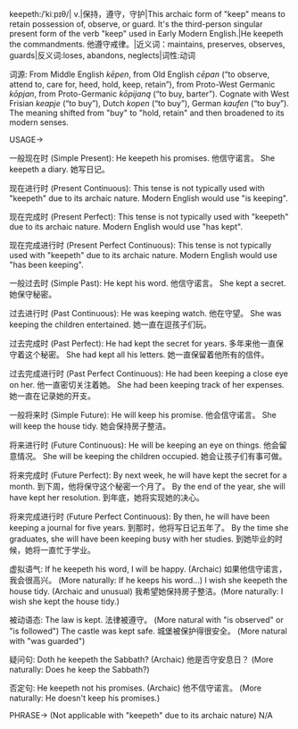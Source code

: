 keepeth:/ˈkiːpɪθ/| v.|保持，遵守，守护|This archaic form of "keep" means to retain possession of, observe, or guard. It's the third-person singular present form of the verb "keep" used in Early Modern English.|He keepeth the commandments. 他遵守戒律。|近义词：maintains, preserves, observes, guards|反义词:loses, abandons, neglects|词性:动词

词源:
From Middle English *kēpen*, from Old English *cēpan* (“to observe, attend to, care for, heed, hold, keep, retain”), from Proto-West Germanic *kōpjan*, from Proto-Germanic *kōpijaną* (“to buy, barter”). Cognate with West Frisian *keapje* (“to buy”), Dutch *kopen* (“to buy”), German *kaufen* (“to buy”).  The meaning shifted from "buy" to "hold, retain" and then broadened to its modern senses.

USAGE->

一般现在时 (Simple Present):
He keepeth his promises. 他信守诺言。
She keepeth a diary. 她写日记。

现在进行时 (Present Continuous):
This tense is not typically used with "keepeth" due to its archaic nature.  Modern English would use "is keeping".

现在完成时 (Present Perfect):
This tense is not typically used with "keepeth" due to its archaic nature. Modern English would use "has kept".

现在完成进行时 (Present Perfect Continuous):
This tense is not typically used with "keepeth" due to its archaic nature. Modern English would use "has been keeping".


一般过去时 (Simple Past):
He kept his word. 他信守诺言。
She kept a secret. 她保守秘密。

过去进行时 (Past Continuous):
He was keeping watch. 他在守望。
She was keeping the children entertained.  她一直在逗孩子们玩。

过去完成时 (Past Perfect):
He had kept the secret for years.  多年来他一直保守着这个秘密。
She had kept all his letters. 她一直保留着他所有的信件。

过去完成进行时 (Past Perfect Continuous):
He had been keeping a close eye on her. 他一直密切关注着她。
She had been keeping track of her expenses. 她一直在记录她的开支。

一般将来时 (Simple Future):
He will keep his promise. 他会信守诺言。
She will keep the house tidy. 她会保持房子整洁。

将来进行时 (Future Continuous):
He will be keeping an eye on things. 他会留意情况。
She will be keeping the children occupied. 她会让孩子们有事可做。

将来完成时 (Future Perfect):
By next week, he will have kept the secret for a month. 到下周，他将保守这个秘密一个月了。
By the end of the year, she will have kept her resolution. 到年底，她将实现她的决心。

将来完成进行时 (Future Perfect Continuous):
By then, he will have been keeping a journal for five years. 到那时，他将写日记五年了。
By the time she graduates, she will have been keeping busy with her studies. 到她毕业的时候，她将一直忙于学业。

虚拟语气:
If he keepeth his word, I will be happy. (Archaic) 如果他信守诺言，我会很高兴。  (More naturally: If he keeps his word...)
I wish she keepeth the house tidy. (Archaic and unusual) 我希望她保持房子整洁。(More naturally: I wish she kept the house tidy.)

被动语态:
The law is kept. 法律被遵守。 (More natural with "is observed" or "is followed")
The castle was kept safe. 城堡被保护得很安全。 (More natural with "was guarded")

疑问句:
Doth he keepeth the Sabbath? (Archaic) 他是否守安息日？ (More naturally: Does he keep the Sabbath?)

否定句:
He keepeth not his promises. (Archaic) 他不信守诺言。 (More naturally: He doesn't keep his promises.)


PHRASE-> (Not applicable with "keepeth" due to its archaic nature)
N/A


